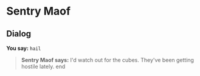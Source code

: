 # Sentry Maof
## Dialog

**You say:** `hail`



>**Sentry Maof says:** I'd watch out for the cubes. They've been getting hostile lately.
end
